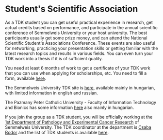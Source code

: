 # Student's Scientific Association

As a TDK student you can get useful practical experience in research, get actual
credits based on performance, and participate in the annual scientific
conference of Semmelweis University or your host university. The best
participants usually get some prize money, and can attend the National
Scientific Student's Associations Conference. These events are also useful for
networking, practicing your presentation skills or getting familiar with the
latest research topics and results in various fields. You can even turn your TDK
work into a thesis if it is of sufficient quality.

You need at least 6 months of work to get a certificate of your TDK work that
you can use when applying for scholarships, etc. You need to fill a form,
available
[here](http://tdk.semmelweis.hu/documents/2017/kerelem_tdk_igazolashoz_2017.doc).

The Semmelweis University TDK site is [here](http://tdk.semmelweis.hu/),
available mainly in hungarian, with limited information in english and russian.

The Pazmany Peter Catholic University - Faculty of Information Technology and
Bionics has some information [here](http://itk.ppke.hu/tdk/) also mainly in
hungarian.

If you join the group as a TDK student, you will be officially working at the
[1st Department of Pathology and Experimental Cancer
Research](http://semmelweis.hu/patologia1/en/) of Semmelweis University. The TDK
coordinator at the department is [Csaba
Bodor](http://scholar.semmelweis.hu/bodorc/) and the list of TDK students is
available
[here](http://tdk.semmelweis.hu/altalanos-informaciok/i.-sz.-patologiai-es-kiserleti-rakkutato-intezet-151007154150).
